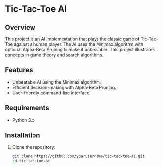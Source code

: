 # Tic-Tac-Toe AI

## Overview
This project is an AI implementation that plays the classic game of Tic-Tac-Toe against a human player. The AI uses the Minimax algorithm with optional Alpha-Beta Pruning to make it unbeatable. This project illustrates concepts in game theory and search algorithms.

## Features
- Unbeatable AI using the Minimax algorithm.
- Efficient decision-making with Alpha-Beta Pruning.
- User-friendly command-line interface.

## Requirements
- Python 3.x

## Installation
1. Clone the repository:
   ```bash
   git clone https://github.com/yourusername/tic-tac-toe-ai.git
   cd tic-tac-toe-ai
